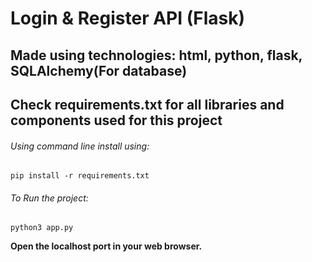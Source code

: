 # Login & Register API (Flask)

## **Made using technologies: html, python, flask, SQLAlchemy(For database)**

## Check requirements.txt for all libraries and components used for this project 

###### Using command line install using:
```
pip install -r requirements.txt
```

###### To Run the project:
```
python3 app.py
```

**Open the localhost port in your web browser.**
